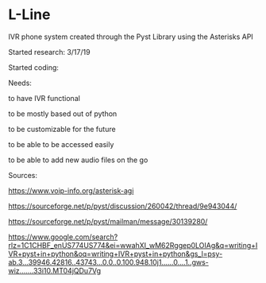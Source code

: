 # L-Line
IVR phone system created through the Pyst Library using the Asterisks API

Started research: 3/17/19

Started coding:

Needs:

 to have IVR functional
 
 to be mostly based out of python
 
 to be customizable for the future
 
 to be able to be accessed easily
 
 to be able to add new audio files on the go
 


Sources:

https://www.voip-info.org/asterisk-agi

https://sourceforge.net/p/pyst/discussion/260042/thread/9e943044/

https://sourceforge.net/p/pyst/mailman/message/30139280/

https://www.google.com/search?rlz=1C1CHBF_enUS774US774&ei=wwahXI_wM62Rggep0LOIAg&q=writing+IVR+pyst+in+python&oq=writing+IVR+pyst+in+python&gs_l=psy-ab.3...39946.42816..43743...0.0..0.100.948.10j1......0....1..gws-wiz.......33i10.MT04jQDu7Vg
